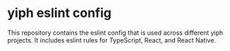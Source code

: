 # yiph eslint config

This repository contains the eslint config that is used across different yiph projects. It includes eslint rules for TypeScript, React, and React Native.
